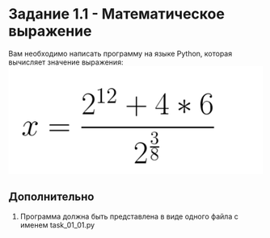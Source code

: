 # Задание 1.1 - Математическое выражение
Вам необходимо написать программу на языке Python, которая вычисляет значение выражения: 
![](./formula.png)
## Дополнительно
1. Программа должна быть представлена в виде одного файла с именем task_01_01.py

